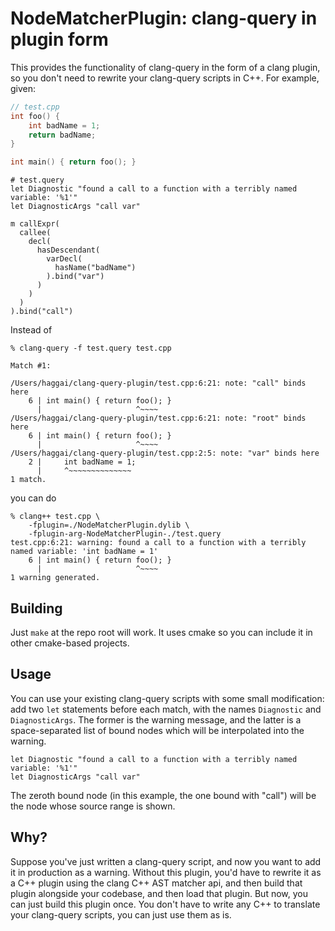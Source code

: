 # NodeMatcherPlugin: clang-query in plugin form

This provides the functionality of clang-query in the form of a clang plugin, so you don't need to rewrite your clang-query scripts in C++. For example, given:

```cpp
// test.cpp
int foo() {
    int badName = 1;
    return badName;
}

int main() { return foo(); }
```

```
# test.query
let Diagnostic "found a call to a function with a terribly named variable: '%1'"
let DiagnosticArgs "call var"

m callExpr(
  callee(
    decl(
      hasDescendant(
        varDecl(
          hasName("badName")
        ).bind("var")
      )
    )
  )
).bind("call")
```

Instead of
```
% clang-query -f test.query test.cpp

Match #1:

/Users/haggai/clang-query-plugin/test.cpp:6:21: note: "call" binds here
    6 | int main() { return foo(); }
      |                     ^~~~~
/Users/haggai/clang-query-plugin/test.cpp:6:21: note: "root" binds here
    6 | int main() { return foo(); }
      |                     ^~~~~
/Users/haggai/clang-query-plugin/test.cpp:2:5: note: "var" binds here
    2 |     int badName = 1;
      |     ^~~~~~~~~~~~~~~
1 match.
```

you can do

```
% clang++ test.cpp \
    -fplugin=./NodeMatcherPlugin.dylib \
    -fplugin-arg-NodeMatcherPlugin-./test.query
test.cpp:6:21: warning: found a call to a function with a terribly named variable: 'int badName = 1'
    6 | int main() { return foo(); }
      |                     ^~~~~
1 warning generated.
```

## Building

Just `make` at the repo root will work. It uses cmake so you can include it in other cmake-based projects.

## Usage

You can use your existing clang-query scripts with some small modification: add two `let` statements before each match, with the names `Diagnostic` and `DiagnosticArgs`. The former is the warning message, and the latter is a space-separated list of bound nodes which will be interpolated into the warning.
```
let Diagnostic "found a call to a function with a terribly named variable: '%1'"
let DiagnosticArgs "call var"
```
The zeroth bound node (in this example, the one bound with "call") will be the node whose source range is shown.

## Why?

Suppose you've just written a clang-query script, and now you want to add it in production as a warning. Without this plugin, you'd have to rewrite it as a C++ plugin using the clang C++ AST matcher api, and then build that plugin alongside your codebase, and then load that plugin. But now, you can just build this plugin once. You don't have to write any C++ to translate your clang-query scripts, you can just use them as is.
